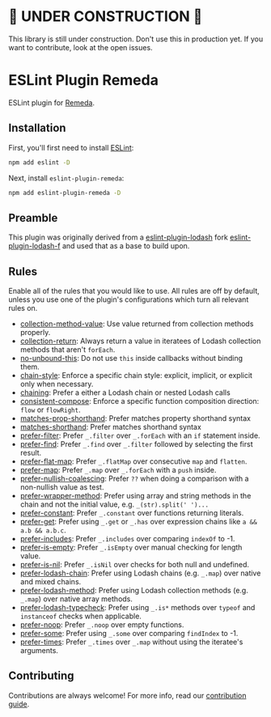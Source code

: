 # 🚧 UNDER CONSTRUCTION 🚧

This library is still under construction. Don't use this in production yet. If you want to contribute, look at the open issues.

# ESLint Plugin Remeda

ESLint plugin for [Remeda](https://github.com/remeda/remeda).

## Installation

First, you'll first need to install [ESLint](https://eslint.org/):

```sh
npm add eslint -D
```

Next, install `eslint-plugin-remeda`:

```sh
npm add eslint-plugin-remeda -D
```

## Preamble

This plugin was originally derived from a [eslint-plugin-lodash](https://github.com/wix-incubator/eslint-plugin-lodash) fork [eslint-plugin-lodash-f](https://github.com/AndreaPontrandolfo/eslint-plugin-lodash) and used that as a base to build upon.

## Rules

Enable all of the rules that you would like to use. All rules are off by default, unless you use one of the plugin's configurations which turn all relevant rules on.

- [collection-method-value](docs/rules/collection-method-value.md): Use value returned from collection methods properly.
- [collection-return](docs/rules/collection-return.md): Always return a value in iteratees of Lodash collection methods that aren't `forEach`.
- [no-unbound-this](docs/rules/no-unbound-this.md): Do not use `this` inside callbacks without binding them.
- [chain-style](docs/rules/chain-style.md): Enforce a specific chain style: explicit, implicit, or explicit only when necessary.
- [chaining](docs/rules/chaining.md): Prefer a either a Lodash chain or nested Lodash calls
- [consistent-compose](docs/rules/consistent-compose.md): Enforce a specific function composition direction: `flow` or `flowRight`.
- [matches-prop-shorthand](docs/rules/matches-prop-shorthand.md): Prefer matches property shorthand syntax
- [matches-shorthand](docs/rules/matches-shorthand.md): Prefer matches shorthand syntax
- [prefer-filter](docs/rules/prefer-filter.md): Prefer `_.filter` over `_.forEach` with an `if` statement inside.
- [prefer-find](docs/rules/prefer-find.md): Prefer `_.find` over `_.filter` followed by selecting the first result.
- [prefer-flat-map](docs/rules/prefer-flat-map.md): Prefer `_.flatMap` over consecutive `map` and `flatten`.
- [prefer-map](docs/rules/prefer-map.md): Prefer `_.map` over `_.forEach` with a `push` inside.
- [prefer-nullish-coalescing](docs/rules/prefer-nullish-coalescing.md): Prefer `??` when doing a comparison with a non-nullish value as test.
- [prefer-wrapper-method](docs/rules/prefer-wrapper-method.md): Prefer using array and string methods in the chain and not the initial value, e.g. `_(str).split(' ')...`
- [prefer-constant](docs/rules/prefer-constant.md): Prefer `_.constant` over functions returning literals.
- [prefer-get](docs/rules/prefer-get.md): Prefer using `_.get` or `_.has` over expression chains like `a && a.b && a.b.c`.
- [prefer-includes](docs/rules/prefer-includes.md): Prefer `_.includes` over comparing `indexOf` to -1.
- [prefer-is-empty](docs/rules/prefer-is-empty.md): Prefer `_.isEmpty` over manual checking for length value.
- [prefer-is-nil](docs/rules/prefer-is-nil.md): Prefer `_.isNil` over checks for both null and undefined.
- [prefer-lodash-chain](docs/rules/prefer-lodash-chain.md): Prefer using Lodash chains (e.g. `_.map`) over native and mixed chains.
- [prefer-lodash-method](docs/rules/prefer-lodash-method.md): Prefer using Lodash collection methods (e.g. `_.map`) over native array methods.
- [prefer-lodash-typecheck](docs/rules/prefer-lodash-typecheck.md): Prefer using `_.is*` methods over `typeof` and `instanceof` checks when applicable.
- [prefer-noop](docs/rules/prefer-noop.md): Prefer `_.noop` over empty functions.
- [prefer-some](docs/rules/prefer-some.md): Prefer using `_.some` over comparing `findIndex` to -1.
- [prefer-times](docs/rules/prefer-times.md): Prefer `_.times` over `_.map` without using the iteratee's arguments.

## Contributing

Contributions are always welcome! For more info, read our [contribution guide](.github/CONTRIBUTING.md).
